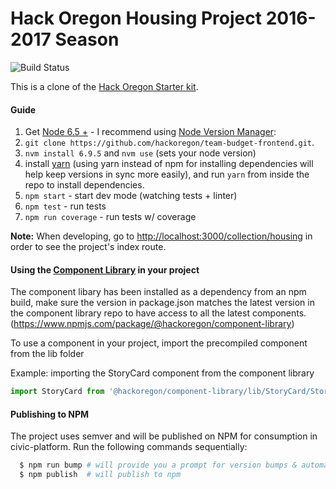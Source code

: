 # Hack Oregon Housing Project 2016-2017 Season


![Build Status](https://travis-ci.org/hackoregon/housing-frontend.svg?branch=master)

This is a clone of the [Hack Oregon Starter kit](https://github.com/hackoregon/hackoregon-frontend-starter).

#### Guide
1. Get [Node 6.5 +](https://nodejs.org) - I recommend using [Node Version Manager](https://github.com/creationix/nvm#install-script):
2. `git clone https://github.com/hackoregon/team-budget-frontend.git`.
3. `nvm install 6.9.5` and `nvm use` (sets your node version)
4. install [yarn](https://yarnpkg.com/en/docs/install) (using yarn instead of npm for installing dependencies will help keep versions in sync more easily), and run `yarn` from inside the repo to install dependencies.
5. `npm start` - start dev mode (watching tests + linter)
6. `npm test` - run tests
7. `npm run coverage` - run tests w/ coverage

**Note:** When developing, go to [http://localhost:3000/collection/housing](http://localhost:3000/collection/housing) in order to see the project's index route.

#### Using the [Component Library](https://github.com/hackoregon/component-library) in your project
The component libary has been installed as a dependency from an npm build, make sure the version in package.json matches the latest version in the component library repo to have access to all the latest components.
(https://www.npmjs.com/package/@hackoregon/component-library)

To use a component in your project, import the precompiled component from the lib folder

Example:  importing the StoryCard component from the component library

```javascript
import StoryCard from '@hackoregon/component-library/lib/StoryCard/StoryCard';
```

#### Publishing to NPM
The project uses semver and will be published on NPM for consumption in civic-platform. Run the following commands sequentially:
```bash
  $ npm run bump # will provide you a prompt for version bumps & automatic git tagging + tag README with current version
  $ npm publish  # will publish to npm
```

